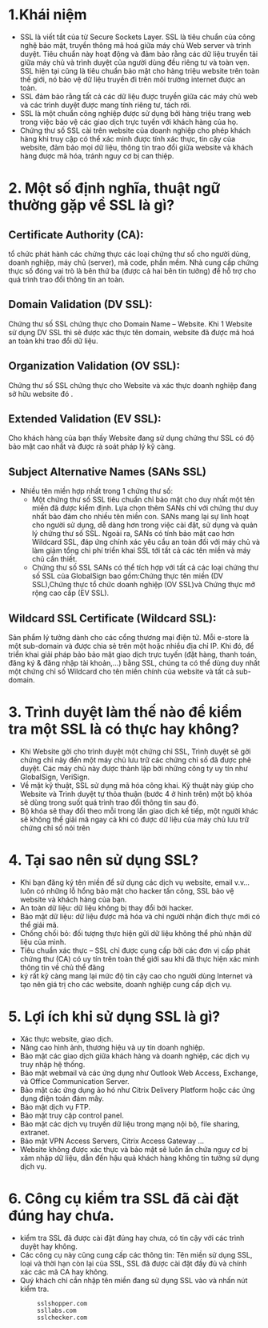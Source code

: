 # 1.Khái niệm
- SSL là viết tắt của từ Secure Sockets Layer. SSL là tiêu chuẩn của công nghệ bảo mật, truyền thông mã hoá giữa máy chủ Web server và trình duyệt. Tiêu chuẩn này hoạt động và đảm bảo rằng các dữ liệu truyền tải giữa máy chủ và trình duyệt của người dùng đều riêng tư và toàn vẹn. SSL hiện tại cũng là tiêu chuẩn bảo mật cho hàng triệu website trên toàn thế giới, nó bảo vệ dữ liệu truyền đi trên môi trường internet được an toàn.
- SSL đảm bảo rằng tất cả các dữ liệu được truyền giữa các máy chủ web và các trình duyệt được mang tính riêng tư, tách rời.
- SSL là một chuẩn công nghiệp được sử dụng bởi hàng triệu trang web trong việc bảo vệ các giao dịch trực tuyến với khách hàng của họ.
- Chứng thư số SSL cài trên website của doanh nghiệp cho phép khách hàng khi truy cập có thể xác minh được tính xác thực, tin cậy của website, đảm bảo mọi dữ liệu, thông tin trao đổi giữa website và khách hàng được mã hóa, tránh nguy cơ bị can thiệp.
# 2. Một số định nghĩa, thuật ngữ thường gặp về SSL là gì?
## Certificate Authority (CA):
tổ chức phát hành các chứng thực các loại chứng thư số cho người dùng, doanh nghiệp, máy chủ (server), mã code, phần mềm. Nhà cung cấp chứng thực số đóng vai trò là bên thứ ba (được cả hai bên tin tưởng) để hỗ trợ cho quá trình trao đổi thông tin an toàn.
## Domain Validation (DV SSL): 
Chứng thư số SSL chứng thực cho Domain Name – Website. Khi 1 Website sử dụng DV SSL thì sẽ được xác thực tên domain, website đã được mã hoá an toàn khi trao đổi dữ liệu.
## Organization Validation (OV SSL): 
Chứng thư số SSL chứng thực cho Website và xác thực doanh nghiệp đang sở hữu website đó .
## Extended Validation (EV SSL):
Cho khách hàng của bạn thấy Website đang sử dụng chứng thư SSL có độ bảo mật cao nhất và được rà soát pháp lý kỹ càng.
## Subject Alternative Names (SANs SSL)
- Nhiều tên miền hợp nhất trong 1 chứng thư số:
  - Một chứng thư số SSL tiêu chuẩn chỉ bảo mật cho duy nhất một tên miền đã được kiểm định. Lựa chọn thêm SANs chỉ với chứng thư duy nhất bảo đảm cho nhiều tên miền con. SANs mang lại sự linh hoạt cho người sử dụng, dễ dàng hơn trong việc cài đặt, sử dụng và quản lý chứng thư số SSL. Ngoài ra, SANs có tính bảo mật cao hơn Wildcard SSL, đáp ứng chính xác yêu cầu an toàn đối với máy chủ và làm giảm tổng chi phí triển khai SSL tới tất cả các tên miền và máy chủ cần thiết.
  - Chứng thư số SSL SANs có thể tích hợp với tất cả các loại chứng thư số SSL của GlobalSign bao gồm:Chứng thực tên miền (DV SSL),Chứng thực tổ chức doanh nghiệp (OV SSL)và Chứng thực mở rộng cao cấp (EV SSL).
## Wildcard SSL Certificate (Wildcard SSL):
Sản phẩm lý tưởng dành cho các cổng thương mại điện tử. Mỗi e-store là một sub-domain và được chia sẻ trên một hoặc nhiều địa chỉ IP. Khi đó, để triển khai giải pháp bảo bảo mật giao dịch trực tuyến (đặt hàng, thanh toán, đăng ký & đăng nhập tài khoản,…) bằng SSL, chúng ta có thể dùng duy nhất một chứng chỉ số Wildcard cho tên miền chính của website và tất cả sub-domain.
# 3. Trình duyệt làm thế nào để kiểm tra một SSL là có thực hay không?
- Khi Website gởi cho trình duyệt một chứng chỉ SSL, Trình duyệt sẽ gởi chứng chỉ này đến một máy chủ lưu trữ các chứng chỉ số đã được phê duyệt. Các máy chủ này được thành lập bởi những công ty uy tín như GlobalSign, VeriSign.
- Về mặt kỹ thuật, SSL sử dụng mã hóa công khai. Kỹ thuật này giúp cho Website và Trình duyệt tự thỏa thuận (bước 4 ở hình trên) một bộ khóa sẽ dùng trong suốt quá trình trao đổi thông tin sau đó.
- Bộ khóa sẽ thay đổi theo mỗi trong lần giao dịch kế tiếp, một người khác sẽ không thể giải mã ngay cả khi có được dữ liệu của máy chủ lưu trữ chứng chỉ số nói trên
# 4. Tại sao nên sử dụng SSL?
- Khi bạn đăng ký tên miền để sử dụng các dịch vụ website, email v.v… luôn có những lỗ hổng bảo mật cho hacker tấn công, SSL bảo vệ website và khách hàng của bạn.
- An toàn dữ liệu: dữ liệu không bị thay đổi bởi hacker.
- Bảo mật dữ liệu: dữ liệu được mã hóa và chỉ người nhận đích thực mới có thể giải mã.
- Chống chối bỏ: đối tượng thực hiện gửi dữ liệu không thể phủ nhận dữ liệu của mình.
- Tiêu chuẩn xác thực – SSL chỉ được cung cấp bởi các đơn vị cấp phát chứng thư (CA) có uy tín trên toàn thế giới sau khi đã thực hiện xác minh thông tin về chủ thể đăng
- ký rất kỹ càng mang lại mức độ tin cậy cao cho người dùng Internet và tạo nên giá trị cho các website, doanh nghiệp cung cấp dịch vụ.
# 5. Lợi ích khi sử dụng SSL là gì?
- Xác thực website, giao dịch.
- Nâng cao hình ảnh, thương hiệu và uy tín doanh nghiệp.
- Bảo mật các giao dịch giữa khách hàng và doanh nghiệp, các dịch vụ truy nhập hệ thống.
- Bảo mật webmail và các ứng dụng như Outlook Web Access, Exchange, và Office Communication Server.
- Bảo mật các ứng dụng ảo hó như Citrix Delivery Platform hoặc các ứng dụng điện toán đám mây.
- Bảo mật dịch vụ FTP.
- Bảo mật truy cập control panel.
- Bảo mật các dịch vụ truyền dữ liệu trong mạng nội bộ, file sharing, extranet.
- Bảo mật VPN Access Servers, Citrix Access Gateway …
- Website không được xác thực và bảo mật sẽ luôn ẩn chứa nguy cơ bị xâm nhập dữ liệu, dẫn đến hậu quả khách hàng không tin tưởng sử dụng dịch vụ.
# 6. Công cụ kiểm tra SSL đã cài đặt đúng hay chưa.
- kiểm tra SSL đã được cài đặt đúng hay chưa, có tin cậy với các trình duyệt hay không.
- Các công cụ này cũng cung cấp các thông tin: Tên miền sử dụng SSL, loại và thời hạn còn lại của SSL, SSL đã được cài đặt đầy đủ và chính xác các mã CA hay không.
- Quý khách chỉ cần nhập tên miền đang sử dụng SSL vào và nhấn nút kiểm tra.
```
        sslshopper.com
        ssllabs.com
        sslchecker.com
```
